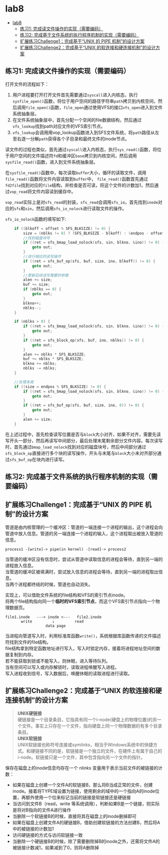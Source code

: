 # lab8
- [lab8](#lab8)
  - [练习1: 完成读文件操作的实现（需要编码）](#练习1-完成读文件操作的实现需要编码)
  - [练习2: 完成基于文件系统的执行程序机制的实现（需要编码）](#练习2-完成基于文件系统的执行程序机制的实现需要编码)
  - [扩展练习Challenge1：完成基于“UNIX 的 PIPE 机制”的设计方案](#扩展练习challenge1完成基于unix-的-pipe-机制的设计方案)
  - [扩展练习Challenge2：完成基于“UNIX 的软连接和硬连接机制”的设计方案](#扩展练习challenge2完成基于unix-的软连接和硬连接机制的设计方案)


## 练习1: 完成读文件操作的实现（需要编码）
打开文件的流程如下：
1. 用户进程要打开打开文件首先需要通过`syscall`进入内核态，执行`sysfile_open()`函数，将位于用户空间的路径字符串`path`拷贝到内核空间，然后调用`file_open()`函数，`file_open`通过使用VFS的接口`vfs_open`进入到文件系统抽象层。
2. 在文件系统抽象层中，首先分配一个空闲的file数据结构，然后通过`vfs_lookup`找到path对应文件的VFS索引节点。
3. `vfs_lookup`会调用用vop_lookup函数进入到SFS文件系统，将`path`路径从左至右逐一分解`path`获得各个子目录和最终文件的inode节点。  

读文件的过程也类似，首先通过`syscall`进入内核态，执行`sys_read()`函数，将位于用户空间的文件描述符`fd`和缓冲区`base`拷贝到内核空间，然后调用`sysfile_read()`函数，进入到文件系统抽象层。  

在`sysfile_read()`函数中，每次读取`buffer`大小，循环的读取文件，调用`file_read()`函数将文件内容读取到`buffer`中，
`file_read()`函数首先通过`fd2file`找到对应的`file`结构，并检查是否可读，将这个文件的计数加1，然后通过`vop_read`将文件内容读到缓存中。 

`vop_read`实际上是对`sfs_read`的封装，`sfs_read`会调用`sfs_io`，首先找到`inode`对应的`sfs`和`sin`，然后调用`sfs_io_nolock`进行读取文件的操作。  

`sfs_io_nolock`函数的填写如下:
```c
    if ((blkoff = offset % SFS_BLKSIZE) != 0) {
        size = (nblks != 0) ? (SFS_BLKSIZE - blkoff) : (endpos - offset);
        //找到磁盘块号
        if ((ret = sfs_bmap_load_nolock(sfs, sin, blkno, &ino)) != 0) {
            goto out;
        }
        //进行相应的读写操作
        if ((ret = sfs_buf_op(sfs, buf, size, ino, blkoff)) != 0) {
            goto out;
        }
        //更新后续读写需要的参数
        alen += size;
        buf += size;
        if (nblks == 0) {
            goto out;
        }
        blkno++;
        nblks--;
    }

    if (nblks > 0) {
        if ((ret = sfs_bmap_load_nolock(sfs, sin, blkno, &ino)) != 0) {
            goto out;
        }
        if ((ret = sfs_block_op(sfs, buf, ino, nblks)) != 0) {
            goto out;
        }
        alen += nblks * SFS_BLKSIZE;
        buf += nblks * SFS_BLKSIZE;
        blkno += nblks;
        nblks -= nblks;
    }

    //处理末尾
    if ((size = endpos % SFS_BLKSIZE) != 0) {
        if ((ret = sfs_bmap_load_nolock(sfs, sin, blkno, &ino)) != 0) {
            goto out;
        }
        if ((ret = sfs_buf_op(sfs, buf, size, ino, 0)) != 0) {
            goto out;
        }
        alen += size;
    }
```
在上述过程中，首先检查读写位置是否与`block`大小对齐，如果不对齐，需要先读写开头一部分，然后再读写中间部分，最后处理末尾剩余部分文件内容。每次读写时，首先通过`bmap_load_nolock`找到对应的磁盘块号，然后中间部分通过`sfs_block_op`直接进行多个块的读写操作，开头与末尾与`block`大小未对齐部分通过`sfs_buf_op`在块内进行读写。


## 练习2: 完成基于文件系统的执行程序机制的实现（需要编码）

## 扩展练习Challenge1：完成基于“UNIX 的 PIPE 机制”的设计方案
管道是由内核管理的一个缓冲区：管道的一端连接一个进程的输出，这个进程会向管道中放入信息。管道的另一端连接一个进程的输入，这个进程取出被放入管道的信息。  
```
process1 -[write]-> pipe(in kernel) -[read]-> process2
```

当管道的缓冲区没有信息时，尝试从管道中读取信息的进程会等待，直到另一端的进程放入信息。  
当管道的缓冲区被填满时，尝试放入信息的进程会等待，直到另一端的进程取出信息。  
当两个进程都终结的时候，管道也自动消失。

实现上，可以借助文件系统的file结构和VFS的索引节点inode。  
将两个file结构指向同一个**临时的VFS索引节点**，而这个VFS索引节点指向一个物理数据页。
```
file1.inode   ---> inode <---   file2.inode
       write         ↓         read
                  data page
```

当进程向管道写入时，利用标准库函数`write()`，系统根据库函数传递的文件描述符找到文件的file结构。  
file结构拿到特定函数地址进行写入，写入时锁定内存，接着将进程地址空间的数据复制到内存。  
若不能获取到锁或不能写入，则休眠，进入等待队列。  
当有空间可以写入或内存解锁时，读取进程唤醒写入进程。  
写入进程收到信号，写入数据后，唤醒休眠的读取进程进行读取。

## 扩展练习Challenge2：完成基于“UNIX 的软连接和硬连接机制”的设计方案
> **UNIX硬链接**  
硬链接是一个目录条目，它指具有同一个i-node(硬盘上的物理位置)的另一个文件。事实上只存在一个文件，指向硬盘上同一个物理数据的有多个目录条目。  
> **UNIX软链接**   
UNIX软链接也称符号连接或symlinks，相当于Windows系统中的快捷方式。和硬链接不同的是，软链接是一个独立的文件，在硬件上有属于自己的i-node。软链接只是一个文件，其中包含指向另一个文件的指针。

保存在磁盘上的inode信息均存在一个 nlinks 变量用于表示当前文件的被链接的计数：  
- 如果在磁盘上创建一个文件A的软链接B，那么将B当成正常的文件，创建inode。接着将TYPE域设置为链接，使用剩余的域中的一个指向A的inode位置，再额外使用一个位来标记当前的链接是软链接还是硬链接
- 当访问到文件B（read，write 等系统调用），判断如果B是一个链接，则实际是将对B指向的文件A进行操作
- 当删除一个软链接B的时候，直接将其在磁盘上的inode删掉即可
- 如果在磁盘上创建文件A的硬链接B，借助创建软链接的方法创建B，然后将A中的被链接的计数加1
- 访问硬链接的方式与访问软链接一致
- 当删除一个硬链接B的时候，除了需要删除掉B的inode之外，还需将文件A的被链接计数减1，如果减到了0，则将A删除掉

